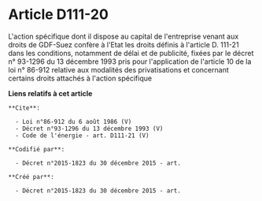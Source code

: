 # Article D111-20

L'action spécifique dont il dispose au capital de l'entreprise venant aux droits de GDF-Suez confère à l'Etat les droits
définis à l'article D. 111-21 dans les conditions, notamment de délai et de publicité, fixées par le décret n° 93-1296 du 13
décembre 1993 pris pour l'application de l'article 10 de la loi n° 86-912 relative aux modalités des privatisations et
concernant certains droits attachés à l'action spécifique

**Liens relatifs à cet article**

	**Cite**:

	  - Loi n°86-912 du 6 août 1986 (V)
	  - Décret n°93-1296 du 13 décembre 1993 (V)
	  - Code de l'énergie - art. D111-21 (V)

	**Codifié par**:

	  - Décret n°2015-1823 du 30 décembre 2015 - art.

	**Créé par**:

	  - Décret n°2015-1823 du 30 décembre 2015 - art.
